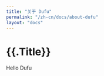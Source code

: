 ```yaml
---
title: "关于 Dufu"
permalink: "/zh-cn/docs/about-dufu"
layout: "docs"
---
```


# {{.Title}}

Hello Dufu
